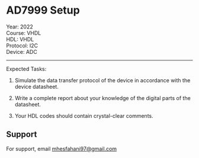 # AD7999 Setup

Year: 2022  
Course: VHDL  
HDL: VHDL  
Protocol: I2C   
Device: ADC
****
Expected Tasks:

1. Simulate the data transfer protocol of the device in accordance with the device datasheet.
 
2. Write a complete report about your knowledge of the digital parts of the datasheet.

3. Your HDL codes should contain crystal-clear comments.
## Support

For support, email mhesfahani97@gmail.com
